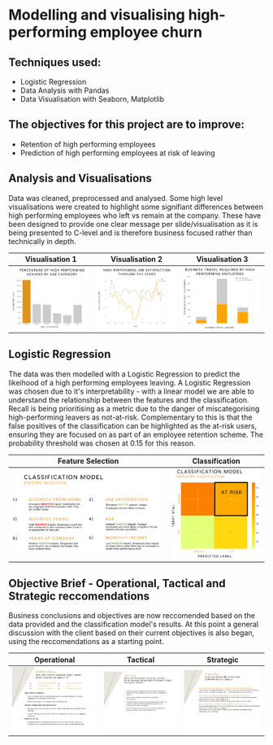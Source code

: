 # Modelling and visualising high-performing employee churn

## Techniques used:
- Logistic Regression
- Data Analysis with Pandas
- Data Visualisation with Seaborn, Matplotlib


## The objectives for this project are to improve:
- Retention of high performing employees
- Prediction of high performing employees at risk of leaving

## Analysis and Visualisations

Data was cleaned, preprocessed and analysed. Some high level visualisations were created to highlight some signifiant differences between high performing employees who left vs remain at the company. These have been designed to provide one clear message per slide/visualisation as it is being presented to C-level and is therefore business focused rather than technically in depth.

Visualisation 1            |  Visualisation 2          |  Visualisation 3                    
:-------------------------:|:-------------------------:|:-------------------------:
![Alt text](presentation_pictures/data_vis_1.png)  |  ![Alt text](presentation_pictures/data_vis_2.png)|  ![Alt text](presentation_pictures/data_vis_3.png)

## Logistic Regression

The data was then modelled with a Logistic Regression to predict the likeihood of a high performing employees leaving. A Logistic Regression was chosen due to it's interpretability - with a linear model we are able to understand the relationship between the features and the classification. Recall is being prioritising as a metric due to the danger of miscategorising high-performing leavers as not-at-risk. Complementary to this is that the false positives of the classification can be highlighted as the at-risk users, ensuring they are focused on as part of an employee retention scheme. The probability threshold was chosen at 0.15 for this reason.

Feature Selection          |  Classification
:-------------------------:|:-------------------------:
![Alt text](presentation_pictures/log_reg_1.png)  |  ![Alt text](presentation_pictures/log_reg_2_v2.png)

## Objective Brief - Operational, Tactical and Strategic reccomendations

Business conclusions and objectives are now reccomended based on the data provided and the classification model's results. At this point a general discussion with the client based on their current objectives is also began, using the reccomendations as a starting point.

Operational            |  Tactical          |  Strategic                    
:-------------------------:|:-------------------------:|:-------------------------:
![Alt text](presentation_pictures/conc_1.png)  |  ![Alt text](presentation_pictures/conc_2.png)|  ![Alt text](presentation_pictures/conc_3.png)
